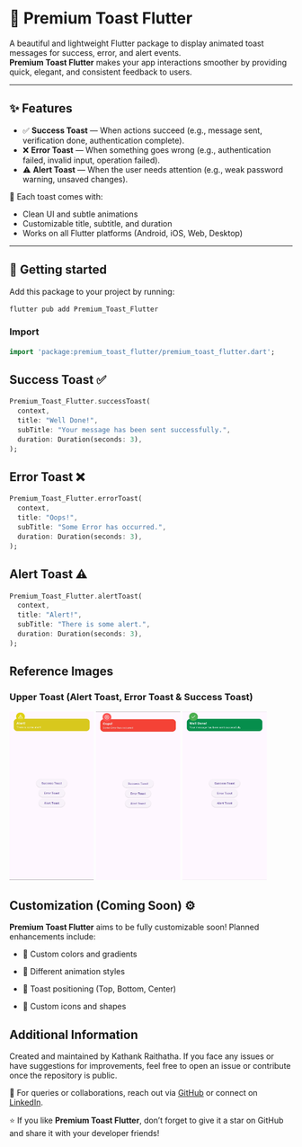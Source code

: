 # 🧈 Premium Toast Flutter

A beautiful and lightweight Flutter package to display animated toast messages for success, error, and alert events.  
**Premium Toast Flutter** makes your app interactions smoother by providing quick, elegant, and consistent feedback to users.

---

## ✨ Features

- ✅ **Success Toast** — When actions succeed (e.g., message sent, verification done, authentication complete).
- ❌ **Error Toast** — When something goes wrong (e.g., authentication failed, invalid input, operation failed).
- ⚠️ **Alert Toast** — When the user needs attention (e.g., weak password warning, unsaved changes).

🎨 Each toast comes with:
- Clean UI and subtle animations
- Customizable title, subtitle, and duration
- Works on all Flutter platforms (Android, iOS, Web, Desktop)

---

## 🚀 Getting started

Add this package to your project by running:

```bash
flutter pub add Premium_Toast_Flutter
```
### Import
```dart
import 'package:premium_toast_flutter/premium_toast_flutter.dart';
```
## Success Toast ✅
```dart
Premium_Toast_Flutter.successToast(
  context,
  title: "Well Done!",
  subTitle: "Your message has been sent successfully.",
  duration: Duration(seconds: 3),
);
```
## Error Toast ❌
```dart
Premium_Toast_Flutter.errorToast(
  context,
  title: "Oops!",
  subTitle: "Some Error has occurred.",
  duration: Duration(seconds: 3),
);
```
## Alert Toast ⚠️
```dart
Premium_Toast_Flutter.alertToast(
  context,
  title: "Alert!",
  subTitle: "There is some alert.",
  duration: Duration(seconds: 3),
);
```
## Reference Images
### Upper Toast (Alert Toast, Error Toast & Success Toast) 
<img alt="Alert Toast" height="300" src="https://raw.githubusercontent.com/kathankraithatha/Premium-Toast-Flutter/main/lib/Image%20Assets/Alert%20Toast.jpg" title="Alert Toast" width="150"/> <img alt="Error Toast" height="300" src="https://raw.githubusercontent.com/kathankraithatha/Premium-Toast-Flutter/main/lib/Image%20Assets/Error%20Toast.jpg" title="Error Toast" width="150"/> <img alt="Success Toast" height="300" src="https://raw.githubusercontent.com/kathankraithatha/Premium-Toast-Flutter/main/lib/Image%20Assets/Success%20Toast.jpg" title="Success Toast" width="150"/>

## Customization (Coming Soon) ⚙️
**Premium Toast Flutter** aims to be fully customizable soon!
Planned enhancements include:

- 🎨 Custom colors and gradients

- 🔄 Different animation styles

- 📍 Toast positioning (Top, Bottom, Center)

- 🔔 Custom icons and shapes

## Additional Information
Created and maintained by Kathank Raithatha.
If you face any issues or have suggestions for improvements, feel free to open an issue or contribute once the repository is public.

📩 For queries or collaborations, reach out via [GitHub](https://github.com/kathankraithatha/Premium-Toast-Flutter) or connect on [LinkedIn](https://www.linkedin.com/in/kathank/).

⭐️ If you like **Premium Toast Flutter**, don’t forget to give it a star on GitHub and share it with your developer friends!